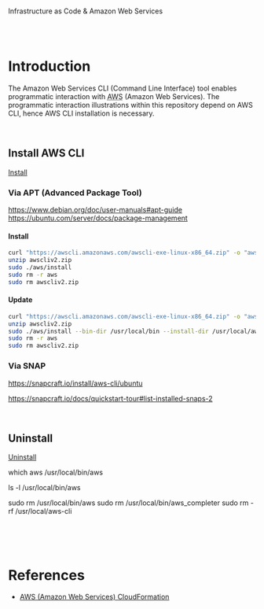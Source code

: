 <br>

Infrastructure as Code & Amazon Web Services

<br>
<br>

# Introduction

The Amazon Web Services CLI (Command Line Interface) tool enables programmatic interaction with <abbr title="Amazon Web Services">AWS</abbr> (Amazon Web Services).  The programmatic interaction illustrations within this repository depend on AWS CLI, hence AWS CLI installation is necessary.

<br>

## Install AWS CLI

[Install](docs.aws.amazon.com/cli/latest/userguide/getting-started-install.html)



### Via APT (Advanced Package Tool)

https://www.debian.org/doc/user-manuals#apt-guide
https://ubuntu.com/server/docs/package-management


#### Install

```bash
curl "https://awscli.amazonaws.com/awscli-exe-linux-x86_64.zip" -o "awscliv2.zip"
unzip awscliv2.zip
sudo ./aws/install
sudo rm -r aws
sudo rm awscliv2.zip
```

#### Update

```bash
curl "https://awscli.amazonaws.com/awscli-exe-linux-x86_64.zip" -o "awscliv2.zip"
unzip awscliv2.zip
sudo ./aws/install --bin-dir /usr/local/bin --install-dir /usr/local/aws-cli --update
sudo rm -r aws
sudo rm awscliv2.zip
```


### Via SNAP

https://snapcraft.io/install/aws-cli/ubuntu

https://snapcraft.io/docs/quickstart-tour#list-installed-snaps-2


<br>

## Uninstall

[Uninstall](https://docs.aws.amazon.com/cli/latest/userguide/uninstall.html)

which aws
/usr/local/bin/aws

ls -l /usr/local/bin/aws

sudo rm /usr/local/bin/aws
sudo rm /usr/local/bin/aws_completer
sudo rm -rf /usr/local/aws-cli


<br>
<br>
<br>

# References

* [AWS (Amazon Web Services) CloudFormation](https://docs.aws.amazon.com/AWSCloudFormation/latest/UserGuide/CHAP_TemplateQuickRef.html)

<br>
<br>

<br>
<br>

<br>
<br>

<br>
<br>

